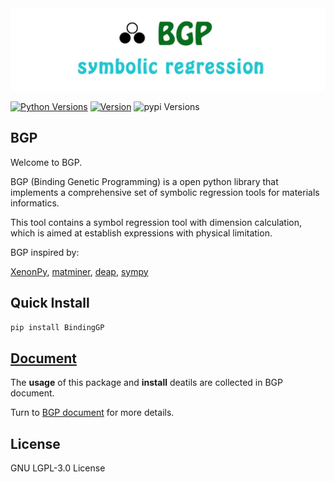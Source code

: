 <div align="center">
  <img alt="BGP" src="https://github.com/MGEdata/BGP/blob/master/img.jpg?raw=true">
</div>

[![Python Versions](https://img.shields.io/pypi/pyversions/bindinggp.svg)](https://pypi.org/project/bindinggp/)
[![Version](https://img.shields.io/github/tag/MGEdata/BGP.svg)](https://github.com/MGEdata/BGP/releases/latest)
![pypi Versions](https://badge.fury.io/py/bindinggp.svg)


BGP
----------------------
Welcome to BGP.

BGP (Binding Genetic Programming) is a open python library that implements a comprehensive set of symbolic regression tools for materials informatics.

This tool contains a symbol regression tool with dimension calculation,
which is aimed at establish expressions with physical limitation.

BGP inspired by:

  [XenonPy](https://github.com/yoshida-lab/XenonPy),
  [matminer](https://hackingmaterials.github.io/matminer/ ),
  [deap](https://github.com/DEAP/deap),
  [sympy](https://www.sympy.org/en/index.html)

Quick Install
----------------------
```bash
pip install BindingGP
```

[Document](https://boliqq07.github.io/BGPdocument/)
----------------------
The **usage** of this package and **install** deatils are collected in BGP document.

Turn to [BGP document](https://boliqq07.github.io/BGPdocument/) for more details.

License
----------------------
GNU LGPL-3.0 License




